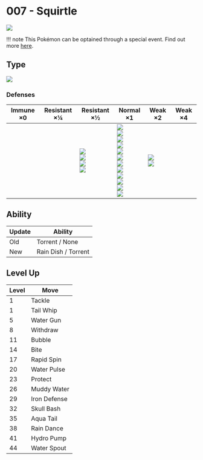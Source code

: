# 007 - Squirtle
![][007]

!!! note
    This Pokémon can be optained through a special event. Find out more [here](../../special_events/#kanto-starter).

## Type

![][water]

### Defenses

Immune ×0 | Resistant ×¼ | Resistant ×½                                             | Normal ×1                                                                                                                                                                                 | Weak ×2                          | Weak ×4 | 
---       | ---          | ---                                                      | ---                                                                                                                                                                                       | ---                              | ---     | 
          |              | ![][steel]<br> ![][fire]<br> ![][water]<br> ![][ice]<br> | ![][normal]<br> ![][fighting]<br> ![][flying]<br> ![][poison]<br> ![][ground]<br> ![][rock]<br> ![][bug]<br> ![][ghost]<br> ![][psychic]<br> ![][dragon]<br> ![][dark]<br> ![][fairy]<br> | ![][grass]<br> ![][electric]<br> |         | 

## Ability

Update | Ability             | 
---    | ---                 | 
Old    | Torrent / None      | 
New    | Rain Dish / Torrent | 

## Level Up

Level | Move         | 
---   | ---          | 
1     | Tackle       | 
1     | Tail Whip    | 
5     | Water Gun    | 
8     | Withdraw     | 
11    | Bubble       | 
14    | Bite         | 
17    | Rapid Spin   | 
20    | Water Pulse  | 
23    | Protect      | 
26    | Muddy Water  | 
29    | Iron Defense | 
32    | Skull Bash   | 
35    | Aqua Tail    | 
38    | Rain Dance   | 
41    | Hydro Pump   | 
44    | Water Spout  | 

[007]: ../img/pokemon/007.png
[normal]: ../img/types/normal.png
[fire]: ../img/types/fire.png
[fighting]: ../img/types/fighting.png
[water]: ../img/types/water.png
[flying]: ../img/types/flying.png
[grass]: ../img/types/grass.png
[poison]: ../img/types/poison.png
[electric]: ../img/types/electric.png
[ground]: ../img/types/ground.png
[psychic]: ../img/types/psychic.png
[rock]: ../img/types/rock.png
[ice]: ../img/types/ice.png
[bug]: ../img/types/bug.png
[dragon]: ../img/types/dragon.png
[ghost]: ../img/types/ghost.png
[dark]: ../img/types/dark.png
[steel]: ../img/types/steel.png
[fairy]: ../img/types/fairy.png
